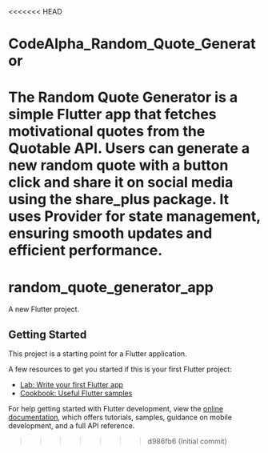 <<<<<<< HEAD
# CodeAlpha_Random_Quote_Generator
The Random Quote Generator is a simple Flutter app that fetches motivational quotes from the Quotable API. Users can generate a new random quote with a button click and share it on social media using the share_plus package. It uses Provider for state management, ensuring smooth updates and efficient performance.
=======
# random_quote_generator_app

A new Flutter project.

## Getting Started

This project is a starting point for a Flutter application.

A few resources to get you started if this is your first Flutter project:

- [Lab: Write your first Flutter app](https://docs.flutter.dev/get-started/codelab)
- [Cookbook: Useful Flutter samples](https://docs.flutter.dev/cookbook)

For help getting started with Flutter development, view the
[online documentation](https://docs.flutter.dev/), which offers tutorials,
samples, guidance on mobile development, and a full API reference.
>>>>>>> d986fb6 (Initial commit)
